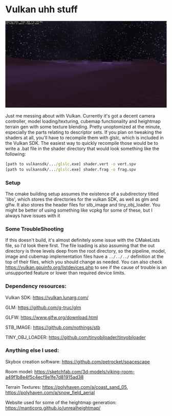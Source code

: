 # Vulkan uhh stuff

![app screenshot](capture.png)

Just me messing about with Vulkan. Currently it's got a decent camera controller, model loading/texturing, cubemap 
functionality and heightmap terrain gen with some texture blending. Pretty unoptomized at the minute, especially 
the parts relating to descriptor sets. If you plan on tweaking the shaders at all, you'll have to recompile them with glslc, which is 
included in the Vulkan SDK. The easiest way to quickly recompile those would be to write a .bat file in 
the shader directory that would look something like the following:

```bat
[path to vulkansdk/.../glslc.exe] shader.vert -o vert.spv
[path to vulkansdk/.../glslc.exe] shader.frag -o frag.spv
```

### Setup
The cmake building setup assumes the existence of a subdirectory titled 'libs', which stores the directories for the vulkan SDK, as well as
glm and glfw. It also stores the header files for stb_image and tiny_obj_loader. You might be better of using something like vcpkg for
some of these, but I always have issues with it

### Some TroubleShooting
If this doesn't build, it's almost definitely some issue with the CMakeLists file, so I'd look there first. The file loading is also
assuming that the out directory is three levels deep from the root directory, so the pipeline, model, image and cubemap implementation
files have a ``../../../`` definition at the top of their files, which you should change as needed. You can also check
https://vulkan.gpuinfo.org/listdevices.php to see if the cause of trouble is an unsupported feature or lower than
required device limits.

### Dependency resources:
Vulkan SDK: https://vulkan.lunarg.com/

GLM: https://github.com/g-truc/glm

GLFW: https://www.glfw.org/download.html

STB_IMAGE: https://github.com/nothings/stb

TINY_OBJ_LOADER: https://github.com/tinyobjloader/tinyobjloader

### Anything else I used:
Skybox creation software: https://github.com/petrocket/spacescape

Room model: https://sketchfab.com/3d-models/viking-room-a49f1b8e4f5c4ecf9e1fe7d81915ad38

Terrain Textures: https://polyhaven.com/a/coast_sand_05,
https://polyhaven.com/a/snow_field_aerial

Website used for some of the heightmap generation: https://manticorp.github.io/unrealheightmap/
